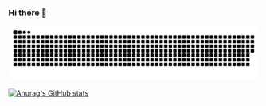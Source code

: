 ### Hi there 👋
![Snake animation](https://github.com/mjaeger293/mjaeger293/blob/output/github-contribution-grid-snake.svg)

[![Anurag's GitHub stats](https://github-readme-stats.vercel.app/api?username=mjaeger293)](https://github.com/anuraghazra/github-readme-stats)

<!--
**mjaeger293/mjaeger293** is a ✨ _special_ ✨ repository because its `README.md` (this file) appears on your GitHub profile.

Here are some ideas to get you started:

- 🔭 I’m currently working on ...
- 🌱 I’m currently learning ...
- 👯 I’m looking to collaborate on ...
- 🤔 I’m looking for help with ...
- 💬 Ask me about ...
- 📫 How to reach me: ...
- 😄 Pronouns: ...
- ⚡ Fun fact: ...
-->
